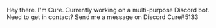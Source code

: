 Hey there. I'm Cure.
Currently working on a multi-purpose Discord bot.
Need to get in contact? Send me a message on Discord Cure#5133
